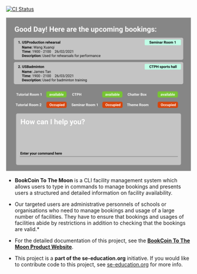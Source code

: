 [![CI Status](https://github.com/AY2021S2-CS2103-W17-3/tp/workflows/Java%20CI/badge.svg)](https://github.com/AY2021S2-CS2103-W17-3/tp/actions)

![Ui](docs/images/Ui.png)

* **BookCoin To The Moon** is a CLI facility management system which allows users to type in commands to manage bookings and presents users a structured and detailed information on facility availability.
  <br>
* Our targeted users are administrative personnels of schools or organisations who need to manage bookings and usage of a large number of facilities. They have to ensure that bookings and usages of facilities abide by restrictions in addition to checking that the bookings are valid.*
  <br>  
  
* For the detailed documentation of this project, see the **[BookCoin To The Moon Product Website](https://ay2021s2-cs2103-w17-3.github.io/tp/)**.
* This project is a **part of the se-education.org** initiative. If you would like to contribute code to this project, see [se-education.org](https://se-education.org#https://se-education.org/#contributing) for more info.
